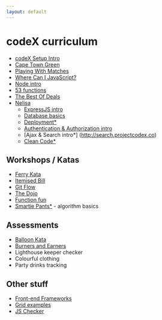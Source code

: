 ```yaml
---
layout: default
---
```


# codeX curriculum

* [codeX Setup Intro](http://intro.projectcodex.co/)
* [Cape Town Green](http://taxi.projectcodex.co/)
* [Playing With Matches](http://matches.projectcodex.co/)
* [Where Can I JavaScript?](http://where.projectcodex.co/)
* [Node intro](http://node.projectcodex.co/)
* [53 functions](http://53.projectcodex.co)
* [The Best Of Deals](http://bestdeal.projectcodex.co/)
* [Nelisa](http://nelisa.projectcodex.co/)
    * [ExpressJS intro](http://expressjs.projectcodex.co/)     
    * [Database basics](http://database.projectcodex.co/) 
    * [Deployment*](http://deploy.projectcodex.co/)
    * [Authentication & Authorization intro](http://auth.projectcodex.co/)
    * [Ajax & Search intro*] (http://search.projectcodex.co)
    * [Clean Code*](http://cleancode.projectcodex.co)

## Workshops / Katas

* [Ferry Kata](http://ferry.projectcodex.co/)
* [Itemised Bill](http://codex-academy.github.io/ItemisedBill/)
* [Git Flow](http://gitflow.projectcodex.co/)
* [The Dojo](http://dojo.projectcodex.co/)
* [Function fun](http://fun.projectcodex.co/)
* [Smartie Pants*](http://smarties.projectcodex.co) - algorithm basics

## Assessments

* [Balloon Kata](http://balloon.projectcodex.co/)
* [Burners and Earners](http://cell.projectcodex.co/)
* Lighthouse keeper checker
* Colourful clothing
* Party drinks tracking

## Other stuff

* [Front-end Frameworks](http://fef.projectcodex.co/)
* [Grid examples](http://grid.projectcodex.co/)
* [JS Checker](http://checker.projectcodex.co/)
